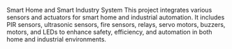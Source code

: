 Smart Home and Smart Industry System
This project integrates various sensors and actuators for smart home and industrial automation.
It includes PIR sensors, ultrasonic sensors, fire sensors, relays, servo motors, buzzers, motors,
and LEDs to enhance safety, efficiency, and automation in both home and industrial environments.
